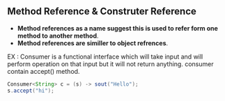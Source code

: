 ## Method Reference & Construter Reference 

- **Method references as a name suggest this is used to refer form one method to another method**.
- **Method references are similler to object refrences**. 

EX : Consumer is a functional interface which will take input and will perform operation on that input but it will not return anything. consumer contain accept() method.


``````java
Consumer<String> c = (s) -> sout("Hello");
s.accept("hi");
```````




